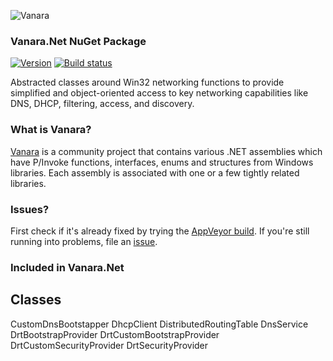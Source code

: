 ﻿![Vanara](https://raw.githubusercontent.com/dahall/Vanara/master/docs/icons/VanaraHeading.png)
### **Vanara.Net NuGet Package**
[![Version](https://img.shields.io/nuget/v/Vanara.Net?label=NuGet&style=flat-square)](https://github.com/dahall/Vanara/releases)
[![Build status](https://img.shields.io/appveyor/build/dahall/vanara?label=AppVeyor%20build&style=flat-square)](https://ci.appveyor.com/project/dahall/vanara)

Abstracted classes around Win32 networking functions to provide simplified and object-oriented access to key networking capabilities like DNS, DHCP, filtering, access, and discovery.

### **What is Vanara?**

[Vanara](https://github.com/dahall/Vanara) is a community project that contains various .NET assemblies which have P/Invoke functions, interfaces, enums and structures from Windows libraries. Each assembly is associated with one or a few tightly related libraries.

### **Issues?**

First check if it's already fixed by trying the [AppVeyor build](https://ci.appveyor.com/nuget/vanara-prerelease).
If you're still running into problems, file an [issue](https://github.com/dahall/Vanara/issues).

### **Included in Vanara.Net**

Classes
---
CustomDnsBootstapper DhcpClient DistributedRoutingTable DnsService DrtBootstrapProvider DrtCustomBootstrapProvider DrtCustomSecurityProvider DrtSecurityProvider 
